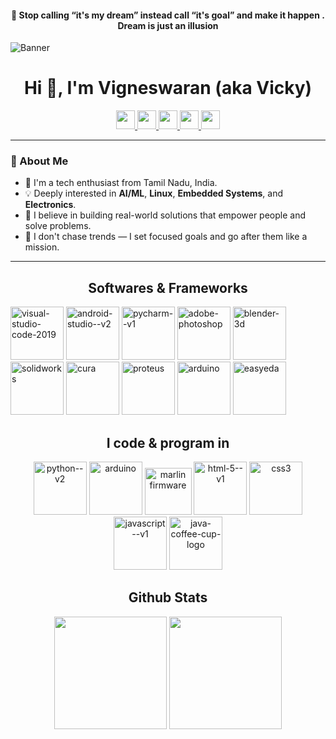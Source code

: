 <h4 align="center">🚀 Stop calling “it's my dream” instead call “it's goal” and make it happen . Dream is just an illusion</h3>

![Banner](https://github.com/user-attachments/assets/c436de5f-e603-4870-baac-5e9783986928)

<h1 align="center">Hi 👋, I'm Vigneswaran (aka Vicky)</h1>

<p align="center">
  <a href="mailto:vertexvigneshwaran@gmail.com" target="_blank">
    <img src="https://img.shields.io/badge/Gmail-D14836?style=for-the-badge&logo=gmail&logoColor=white" height="30"/>
  </a>
  <a href="https://www.linkedin.com/in/vigneswaran-s-3183a9288/" target="_blank">
    <img src="https://img.shields.io/badge/LinkedIn-0077B5?style=for-the-badge&logo=linkedin&logoColor=white" height="30"/>
  </a>
  <a href="https://wa.me/+919843314236" target="_blank">
    <img src="https://img.shields.io/badge/WhatsApp-25D366?style=for-the-badge&logo=whatsapp&logoColor=white" height="30"/>
  </a>
  <a href="https://t.me/Vigneshwaran_techie" target="_blank">
    <img src="https://img.shields.io/badge/Telegram-2CA5E0?style=for-the-badge&logo=telegram&logoColor=white" height="30"/>
  </a>
  <a href="https://discord.com/users/1189199521121579071" target="_blank">
    <img src="https://img.shields.io/badge/Discord-7289DA?style=for-the-badge&logo=discord&logoColor=white" height="30"/>
  </a>
</p>

---

### 🧠 About Me

- 👋 I'm a tech enthusiast from Tamil Nadu, India.
- 💡 Deeply interested in **AI/ML**, **Linux**, **Embedded Systems**, and **Electronics**.
- 📱 I believe in building real-world solutions that empower people and solve problems.
- 🎯 I don't chase trends — I set focused goals and go after them like a mission.

---

<h2 align="center"> Softwares & Frameworks </h2>

<p align="left"> 
  <img width="85" height="85" src="https://img.icons8.com/color/85/visual-studio-code-2019.png" alt="visual-studio-code-2019" title="Visual Studio Code" />
  <img width="85" height="85" src="https://img.icons8.com/color/85/android-studio--v2.png" alt="android-studio--v2" title="Android Studio"/>
  <img width="85" height="85" src="https://img.icons8.com/color/85/pycharm--v1.png" alt="pycharm--v1" title="PyCharm"/>
  <img width="85" height="85" src="https://img.icons8.com/3d-fluency/85/adobe-photoshop.png" alt="adobe-photoshop" title="Adobe Photoshop"/>
  <img width="85" height="85" src="https://img.icons8.com/fluency/85/blender-3d.png" alt="blender-3d" title="Blender 3D"/>
  <img width="85" height="85" src="https://img.icons8.com/color/85/solidworks.png" alt="solidworks" title="SolidWorks"/>
  <img height="85" src="https://upload.wikimedia.org/wikipedia/commons/9/9a/Ultimaker_cura.png" alt="cura" title="Ultimaker Cura"/>
  <img height="85" src="https://miro.medium.com/v2/resize:fit:512/0*v9HoBe1g2EZ8jOPp.png" alt="proteus" title="Proteus"/>
  <img width="85" height="85" src="https://img.icons8.com/color/85/arduino.png" alt="arduino" title="Arduino"/>
  <img width="85" height="85" src="https://cdn.brandfetch.io/idSchM2heb/w/400/h/400/theme/dark/icon.jpeg?c=1dxbfHSJFAPEGdCLU4o5B" alt="easyeda" title=""/>
  
  
</p>

<h2 align="center">I code & program in</h2>

<p align="center"> 
  <img width="85" height="85" src="https://img.icons8.com/color/85/python--v2.png" alt="python--v2" title="Python"/>
  <img width="85" height="85" src="https://img.icons8.com/nolan/85/arduino.png" alt="arduino" title="Arduino"/>
  <img height="75" src="https://github.com/user-attachments/assets/b3de2533-ca9e-4d06-a214-f0a398a1f817" alt="marlin firmware" title="Marlin Firmware"/>
  <img width="85" height="85" src="https://img.icons8.com/color/85/html-5--v1.png" alt="html-5--v1" title="HTML5"/>
  <img width="85" height="85" src="https://img.icons8.com/color/85/css3.png" alt="css3" title="CSS3"/>
  <img width="85" height="85" src="https://img.icons8.com/color/85/javascript--v1.png" alt="javascript--v1" title="JavaScript"/>
  <img width="85" height="85" src="https://img.icons8.com/3d-fluency/85/java-coffee-cup-logo.png" alt="java-coffee-cup-logo" title="Java"/>
</p>


<h2 align="center">Github Stats</h2>

<p align="center">
  <img src="https://github-readme-stats.vercel.app/api?username=vertexvignesh&show_icons=true&theme=dark" height="180"/>
  <img src="https://github-readme-stats.vercel.app/api/top-langs?username=vertexvignesh&layout=compact&theme=dark" height="180"/>
</p>

